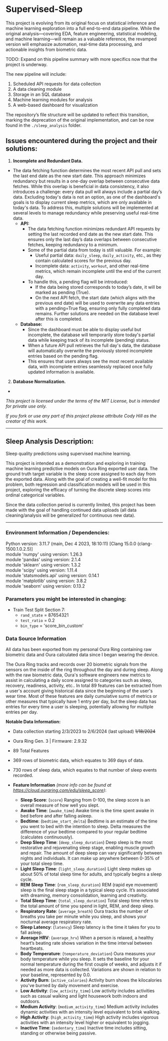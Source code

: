 # Supervised-Sleep

This project is evolving from its original focus on statistical inference and machine learning exploration into a full end-to-end data pipeline. While the original analysis—covering EDA, feature engineering, statistical modeling, and machine learning—will remain as a valuable reference, the revamped version will emphasize automation, real-time data processing, and actionable insights from biometric data.

TODO: Expand on this pipeline summary with more specifics now that the project is underway.

The new pipeline will include:

1. Scheduled API requests for data collection
2. A data cleaning module
3. Storage in an SQL database
4. Machine learning modules for analysis
5. A web-based dashboard for visualization

The repository’s file structure will be updated to reflect this transition, marking the deprecation of the original implementation, and can be now found in the `./sleep_analysis` folder.

## Issues encountered during the project and their solutions:

1. **Incomplete and Redundant Data.**
  - The data fetching function determines the most recent API pull and sets the last end date as the new start date. This approach minimizes redundancy but results in a one-day overlap between consecutive data fetches. While this overlap is beneficial in data consistency, it also introduces a challenge: every data pull will always include a partial day’s data. Excluding today's data is not an option, as one of the dashboard's goals is to display current sleep metrics, which are only available in today's data. To address this, multiple solutions will be implemented at several levels to manage redundancy while preserving useful real-time data.
    - **API:**
      - The data fetching function minimizes redundant API requests by setting the last recorded end date as the new start date. This ensures only the last day’s data overlaps between consecutive fetches, keeping redundancy to a minimum.
      - Some of the partial data from today is still valuable. For example:
        - Useful partial data: `daily_sleep`, `daily_activity`, etc., as they contain calculated scores for the previous day.
        - Incomplete data: `activity`, `workout`, and other real-time metrics, which remain incomplete until the end of the current day.
      - To handle this, a pending flag will be introduced:
        - If the data being stored corresponds to today’s date, it will be marked as pending (True).
        - On the next API fetch, the start date (which aligns with the previous end date) will be used to overwrite any data entries with a pending=True flag, ensuring only fully completed data remains. Further solutions are needed on the database level after this is completed.
    - **Database:**
      - Since the dashboard must be able to display useful but incomplete, the database will temporarily store today's partial data while keeping track of its incomplete (pending) status.
      - When a future API pull retrieves the full day's data, the database will automatically overwrite the previously stored incomplete entries based on the pending flag.
      - This ensures that users always see the most recent available data, with incomplete entries seamlessly replaced once fully updated information is available.

2. **Database Normalization.**
  - 

*This project is licensed under the terms of the MIT License, but is intended for private use only.*

*If you fork or use any part of this project please attribute Cody Hill as the creator of this work.*

---

## Sleep Analysis Description:

Sleep quality predictions using supervised machine learning.

This project is intended as a demonstration and exploring in training machine learning predictive models on Oura Ring exported user data. The ground truth target variable is the sleep score assigned to each day from the exported data. Along with the goal of creating a well-fit model for this problem, both regression and classification models will be used in this project, exploring the efficacy of turning the discrete sleep scores into ordinal categorical variables.

Since the data collection period is currently limited, this project has been made with the goal of handling continued data uploads (all data cleaning/analysis will be generalized for continuous new data).


---

### Environment Information / Dependencies:

Python version: 3.11.7 (main, Dec  4 2023, 18:10:11) [Clang 15.0.0 (clang-1500.1.0.2.5)]\
module 'numpy'  using version: 1.26.3\
module 'pandas'  using version: 2.1.4\
module 'sklearn'  using version: 1.3.2\
module 'scipy'  using version: 1.11.4\
module 'statsmodels.api'  using version: 0.14.1\
module 'matplotlib'  using version: 3.8.2\
module 'seaborn'  using version: 0.13.2

### Parameters you might be interested in changing:

- Train Test Split Section 7:
  - `rand_state` = 87654321
  - `test_ratio` = 0.2
  - `bin_type` = 'score_bin_custom'

### Data Source Information

All data has been exported from my personal Oura Ring containing raw biometric data and Oura calculated data since I began wearing the device.

The Oura Ring tracks and records over 20 biometric signals from the sensors on the inside of the ring throughout the day and during sleep. Along with the raw biometric data, Oura's software engineers new metrics to assist in calculating a daily score assigned to categories such as sleep, recovery, readiness, activity, etc.. In total 89 features can be extracted from a user's account giving historical data since the beginning of the user's wear time. Most of these features are daily cumulative sums of metrics or other measures that typically have 1 entry per day, but the sleep data has entries for every time a user is sleeping, potentially allowing for multiple entries per day.

**Notable Data Information:**
- Data collection starting 2/3/2023 to 2/6/2024 (last upload) ~~1/18/2024~~
- Oura Ring Gen. 3 | Firmware: 2.9.32
- 89 Total Features
- 369 rows of biometric data, which equates to 369 days of data.
- 730 rows of sleep data, which equates to that number of sleep events recorded.

- **Feature Information** *(more info can be found at https://cloud.ouraring.com/edu/sleep_score)*:
  - **Sleep Score**: (`score`) Ranging from 0-100, the sleep score is an overall measure of how well you slept.
  - **Awake Time**: (`awake_time`) Awake time is the time spent awake in bed before and after falling asleep.
  - **Bedtime**: (`bedtime_start_delta`) Bedtime is an estimate of the time you went to bed with the intention to sleep. Delta measures the difference of your bedtime compared to your regular bedtime (calculates continuously).
  - **Deep Sleep Time**: (`deep_sleep_duration`) Deep sleep is the most restorative and rejuvenating sleep stage, enabling muscle growth and repair. The amount of deep sleep can vary significantly between nights and individuals. It can make up anywhere between 0-35% of your total sleep time.
  - **Light Sleep Time**: (`light_sleep_duration`) Light sleep makes up about 50% of total sleep time for adults, and typically begins a sleep cycle.
  - **REM Sleep Time**: (`rem_sleep_duration`) REM (rapid eye movement) sleep is the final sleep stage in a typical sleep cycle. It’s associated with dreaming, memory consolidation, learning and creativity.
  - **Total Sleep Time**: (`total_sleep_duration`) Total sleep time refers to the total amount of time you spend in light, REM, and deep sleep.
  - **Respiratory Rate**: (`average_breath`) Oura tracks the number of breaths you take per minute while you sleep, and shows your nocturnal average respiratory rate.
  - **Sleep Latency**: (`latency`) Sleep latency is the time it takes for you to fall asleep.
  - **Average HRV**: (`average_hrv`) When a person is relaxed, a healthy heart’s beating rate shows variation in the time interval between heartbeats.
  - **Body Temperature**: (`temperature_deviation`) Oura measures your body temperature while you sleep. It sets the baseline for your normal temperature during the first couple of weeks, and adjusts it if needed as more data is collected. Variations are shown in relation to your baseline, represented by 0.0.
  - **Activity Burn**: (`active_calories`) Activity burn shows the kilocalories you've burned by daily movement and exercise.
  - **Low Activity**: (`low_activity_time`) Low activity includes activities such as casual walking and light housework both indoors and outdoors.
  - **Medium Activity**: (`medium_activity_time`) Medium activity includes dynamic activities with an intensity level equivalent to brisk walking.
  - **High Activity**: (`high_activity_time`) High activity includes vigorous activities with an intensity level higher or equivalent to jogging.
  - **Inactive Time**: (`sedentary_time`) Inactive time includes sitting, standing or otherwise being passive.
